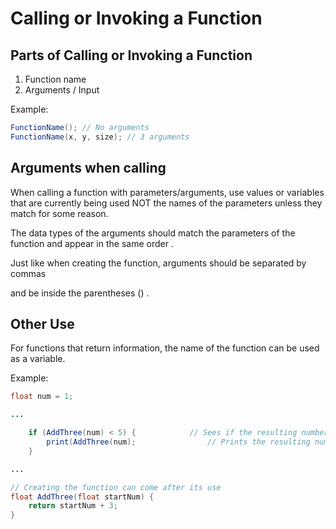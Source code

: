 # Calling or Invoking a Function

## Parts of Calling or Invoking a Function

1. Function name
2. Arguments / Input 

Example:

```java
FunctionName(); // No arguments
FunctionName(x, y, size); // 3 arguments
```

## Arguments when calling

When calling a function with parameters/arguments, use values or variables that are currently being used NOT the names of the parameters unless they match for some reason.

The data types of the arguments should match the parameters of the function and appear in the same order.

Just like when creating the function, arguments should be separated by commas and be inside the parentheses ().

## **Other Use**

For functions that return information, the name of the function can be used as a variable.

Example:

```java
float num = 1;

...

	if (AddThree(num) < 5) {			// Sees if the resulting number is less than 5
		print(AddThree(num);				// Prints the resulting number
	}

...

// Creating the function can come after its use
float AddThree(float startNum) {
	return startNum + 3;
}


```

